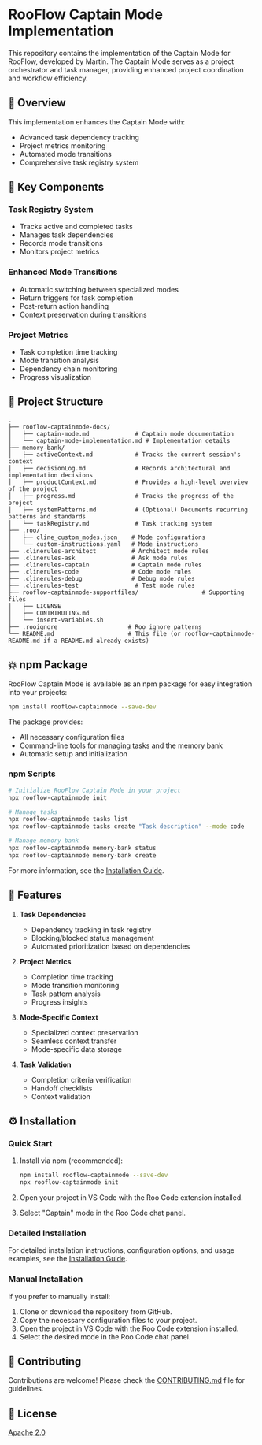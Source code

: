 # RooFlow Captain Mode Implementation

This repository contains the implementation of the Captain Mode for RooFlow, developed by Martin. The Captain Mode serves as a project orchestrator and task manager, providing enhanced project coordination and workflow efficiency.

## 🎯 Overview

This implementation enhances the Captain Mode with:
- Advanced task dependency tracking
- Project metrics monitoring
- Automated mode transitions
- Comprehensive task registry system

## 🔧 Key Components

### Task Registry System
- Tracks active and completed tasks
- Manages task dependencies
- Records mode transitions
- Monitors project metrics

### Enhanced Mode Transitions
- Automatic switching between specialized modes
- Return triggers for task completion
- Post-return action handling
- Context preservation during transitions

### Project Metrics
- Task completion time tracking
- Mode transition analysis
- Dependency chain monitoring
- Progress visualization

## 📂 Project Structure

```
.
├── rooflow-captainmode-docs/
│   ├── captain-mode.md             # Captain mode documentation
│   └── captain-mode-implementation.md # Implementation details
├── memory-bank/
│   ├── activeContext.md            # Tracks the current session's context
│   ├── decisionLog.md              # Records architectural and implementation decisions
│   ├── productContext.md           # Provides a high-level overview of the project
│   ├── progress.md                 # Tracks the progress of the project
│   ├── systemPatterns.md           # (Optional) Documents recurring patterns and standards
│   └── taskRegistry.md             # Task tracking system
├── .roo/
│   ├── cline_custom_modes.json    # Mode configurations
│   └── custom-instructions.yaml   # Mode instructions
├── .clinerules-architect          # Architect mode rules
├── .clinerules-ask                # Ask mode rules
├── .clinerules-captain            # Captain mode rules
├── .clinerules-code               # Code mode rules
├── .clinerules-debug              # Debug mode rules
├── .clinerules-test                # Test mode rules
├── rooflow-captainmode-supportfiles/                  # Supporting files
│   ├── LICENSE
│   ├── CONTRIBUTING.md
│   └── insert-variables.sh
├── .rooignore                    # Roo ignore patterns
└── README.md                     # This file (or rooflow-captainmode-README.md if a README.md already exists)
```

## 💥 npm Package

RooFlow Captain Mode is available as an npm package for easy integration into your projects:

```bash
npm install rooflow-captainmode --save-dev
```

The package provides:
- All necessary configuration files
- Command-line tools for managing tasks and the memory bank
- Automatic setup and initialization

### npm Scripts

```bash
# Initialize RooFlow Captain Mode in your project
npx rooflow-captainmode init

# Manage tasks
npx rooflow-captainmode tasks list
npx rooflow-captainmode tasks create "Task description" --mode code

# Manage memory bank
npx rooflow-captainmode memory-bank status
npx rooflow-captainmode memory-bank create
```

For more information, see the [Installation Guide](docs/installation-guide.md).

## 🚀 Features

1. **Task Dependencies**
   - Dependency tracking in task registry
   - Blocking/blocked status management
   - Automated prioritization based on dependencies

2. **Project Metrics**
   - Completion time tracking
   - Mode transition monitoring
   - Task pattern analysis
   - Progress insights

3. **Mode-Specific Context**
   - Specialized context preservation
   - Seamless context transfer
   - Mode-specific data storage

4. **Task Validation**
   - Completion criteria verification
   - Handoff checklists
   - Context validation

## ⚙️ Installation

### Quick Start

1. Install via npm (recommended):
   ```bash
   npm install rooflow-captainmode --save-dev
   npx rooflow-captainmode init
   ```

2. Open your project in VS Code with the Roo Code extension installed.

3. Select "Captain" mode in the Roo Code chat panel.

### Detailed Installation

For detailed installation instructions, configuration options, and usage examples, see the [Installation Guide](docs/installation-guide.md).

### Manual Installation

If you prefer to manually install:

1. Clone or download the repository from GitHub.
2. Copy the necessary configuration files to your project.
3. Open the project in VS Code with the Roo Code extension installed.
4. Select the desired mode in the Roo Code chat panel.

## 🤝 Contributing

Contributions are welcome! Please check the [CONTRIBUTING.md](rooflow-captainmode-supportfiles/CONTRIBUTING.md) file for guidelines.

## 📝 License

[Apache 2.0](rooflow-captainmode-supportfiles/LICENSE)
